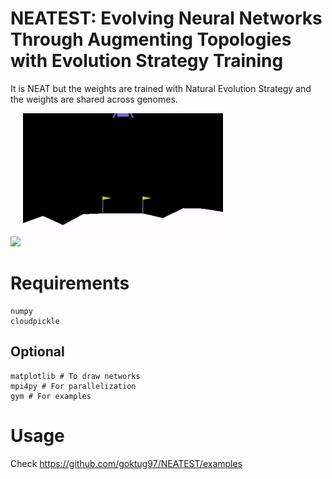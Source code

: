 NEATEST: Evolving Neural Networks Through Augmenting Topologies with Evolution Strategy Training
===============================================================================================

It is NEAT but the weights are trained with Natural Evolution Strategy and
the weights are shared across genomes.

![](videos/DoubleInvertedPendulum.gif) ![](videos/LunarLander.gif)

# Requirements
```
numpy
cloudpickle
```

## Optional
```
matplotlib # To draw networks
mpi4py # For parallelization
gym # For examples
```

# Usage
Check https://github.com/goktug97/NEATEST/examples


